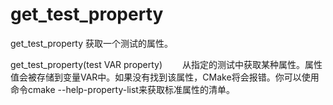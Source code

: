 get_test_property
===

get_test_property 获取一个测试的属性。

  get_test_property(test VAR property)
　　从指定的测试中获取某种属性。属性值会被存储到变量VAR中。如果没有找到该属性，CMake将会报错。你可以使用命令cmake --help-property-list来获取标准属性的清单。

